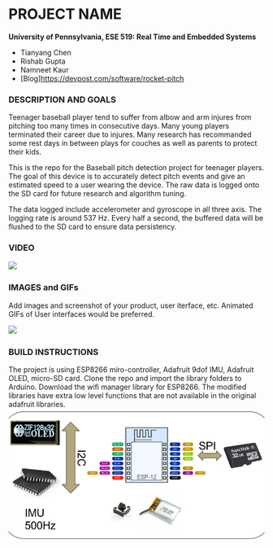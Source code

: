 PROJECT NAME
============

**University of Pennsylvania, ESE 519: Real Time and Embedded Systems**

* Tianyang Chen
* Rishab Gupta
* Namneet Kaur
* [Blog]https://devpost.com/software/rocket-pitch

### DESCRIPTION AND GOALS
Teenager baseball player tend to suffer from albow and arm injures from pitching too many times in consecutive days. Many young players terminated their career due to injures. Many research has recommanded some rest days in between plays for couches as well as parents to protect their kids.

This is the repo for the Baseball pitch detection project for teenager players.
The goal of this device is to accurately detect pitch events and give an estimated speed to a user wearing the device. The raw data is logged onto the SD card for future research and algorithm tuning.

The data logged include accelerometer and gyroscope in all three axis. The logging rate is around 537 Hz. Every half a second, the buffered data will be flushed to the SD card to ensure data persistency.

### VIDEO
![](https://www.youtube.com/watch?v=B9WVGBNP6yY)

### IMAGES and GIFs
Add images and screenshot of your product, user iterface, etc. Animated GIFs of User interfaces would be preferred.

![](https://challengepost-s3-challengepost.netdna-ssl.com/photos/production/software_photos/000/453/680/datas/gallery.jpg)

### BUILD INSTRUCTIONS
The project is using ESP8266 miro-controller, Adafruit 9dof IMU, Adafruit OLED, micro-SD card.
Clone the repo and import the library folders to Arduino. Download the wifi manager library for ESP8266. The modified libraries have extra low level functions that are not available in the original adafruit libraries. 
![](images/Sys.png)
